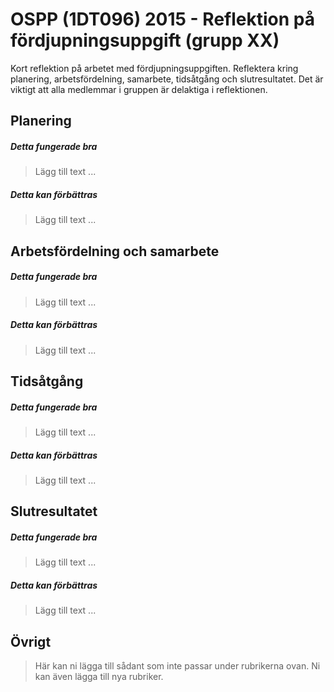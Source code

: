 # OSPP (1DT096) 2015 - Reflektion på fördjupningsuppgift (grupp XX)

Kort reflektion på arbetet med fördjupningsuppgiften. Reflektera kring
planering, arbetsfördelning, samarbete, tidsåtgång och
slutresultatet. Det är viktigt att alla medlemmar i gruppen är
delaktiga i reflektionen.

## Planering

##### Detta fungerade bra

> Lägg till text ...

##### Detta kan förbättras

> Lägg till text ...

## Arbetsfördelning och samarbete

##### Detta fungerade bra

> Lägg till text ...

##### Detta kan förbättras

> Lägg till text ...

## Tidsåtgång

##### Detta fungerade bra

> Lägg till text ...

##### Detta kan förbättras

> Lägg till text ...

## Slutresultatet

##### Detta fungerade bra

> Lägg till text ...

##### Detta kan förbättras

> Lägg till text ...


## Övrigt

> Här kan ni lägga till sådant som inte passar under rubrikerna
> ovan. Ni kan även lägga till nya rubriker.
